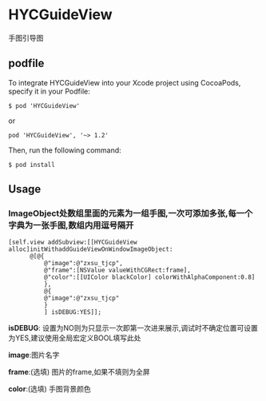 # HYCGuideView
 手图引导图
## podfile
To integrate HYCGuideView into your Xcode project using CocoaPods, specify it in your Podfile:

`$ pod 'HYCGuideView'`

or

`pod 'HYCGuideView', '~> 1.2'`

Then, run the following command:

`$ pod install`

## Usage
### ImageObject处数组里面的元素为一组手图,一次可添加多张,每一个字典为一张手图,数组内用逗号隔开
```
[self.view addSubview:[[HYCGuideView alloc]initWithaddGuideViewOnWindowImageObject:
      @[@{
          @"image":@"zxsu_tjcp",
          @"frame":[NSValue valueWithCGRect:frame],
          @"color":[[UIColor blackColor] colorWithAlphaComponent:0.8]
          },
          @{
          @"image":@"zxsu_tjcp"
          }
          ] isDEBUG:YES]];
```
__isDEBUG__: 设置为NO则为只显示一次即第一次进来展示,调试时不确定位置可设置为YES,建议使用全局宏定义BOOL填写此处

__image__:图片名字

__frame__:(选填) 图片的frame,如果不填则为全屏

__color__:(选填) 手图背景颜色
